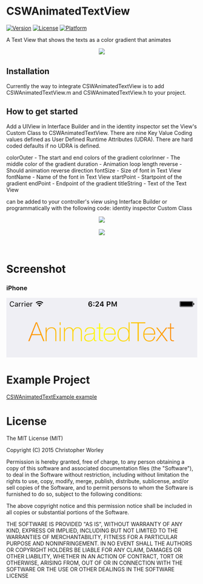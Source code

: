# CSWAnimatedTextView

[![Version](https://img.shields.io/cocoapods/v/CSWAnimagedTextView.svg?style=flat)](http://cocoapods.org/pods/CSWAnimagedTextView)
[![License](https://img.shields.io/cocoapods/l/CSWAnimagedTextView.svg?style=flat)](http://cocoapods.org/pods/CSWAnimagedTextView)
[![Platform](https://img.shields.io/cocoapods/p/CSWAnimagedTextView.svg?style=flat)](http://cocoapods.org/pods/CSWAnimagedTextView)

A Text View that shows the texts as a color gradient that animates

<p align="center"><img src="https://raw.github.com/n6xej/CSWAnimatedTextView/master/ScreenShot/ScreenShot1.png"/></p>

## Installation

Currently the way to integrate CSWAnimatedTextView is to add CSWAnimatedTextView.m and CSWAnimatedTextView.h to your project. 

## How to get started

Add a UIView in Interface Builder and in the identity inspector set the View's Custom Class to CSWAnimatedTextView. There are nine Key Value Coding values defined as User Defined Runtime Attributes (UDRA). There are hard coded defaults if no UDRA is defined.

colorOuter  - The start and end colors of the gradient
colorInner  - The middle color of the gradient
duration    - Animation loop length
reverse     - Should animation reverse direction
fontSize    - Size of font in Text View
fontName    - Name of the font in Text View
startPoint  - Startpoint of the gradient
endPoint    - Endpoint of the gradient
titleString - Text of the Text View

 can be added to your controller's view using Interface Builder or programmatically with the following code:
identity inspector Custom Class

<p align="center"><img src="https://raw.github.com/n6xej/CSWAnimatedTextView/master/ScreenShot/ScreenShot2.png"/></p>
<p align="center"><img src="https://raw.github.com/n6xej/CSWAnimatedTextView/master/ScreenShot/ScreenShot3.png"/></p>

```
    
```

# Screenshot

### iPhone

![](/ScreenShot/ScreenShot1.png) 

# Example Project

[CSWAnimatedTextExample example](https://github.com/n6xej/CSWAnimatedTextExample)

# License

The MIT License (MIT)

Copyright (C) 2015 Christopher Worley
		
Permission is hereby granted, free of charge, to any person obtaining a copy of this software and associated
documentation files (the "Software"), to deal in the Software without restriction, including without
limitation the rights to use, copy, modify, merge, publish, distribute, sublicense, and/or sell copies of
the Software, and to permit persons to whom the Software is furnished to do so, subject to the following
conditions:

The above copyright notice and this permission notice shall be included in all copies or substantial
portions of the Software.

THE SOFTWARE IS PROVIDED "AS IS", WITHOUT WARRANTY OF ANY KIND, EXPRESS OR IMPLIED, INCLUDING BUT NOT
LIMITED TO THE WARRANTIES OF MERCHANTABILITY, FITNESS FOR A PARTICULAR PURPOSE AND NONINFRINGEMENT. IN NO
EVENT SHALL THE AUTHORS OR COPYRIGHT HOLDERS BE LIABLE FOR ANY CLAIM, DAMAGES OR OTHER LIABILITY, WHETHER IN
AN ACTION OF CONTRACT, TORT OR OTHERWISE, ARISING FROM, OUT OF OR IN CONNECTION WITH THE SOFTWARE OR THE USE
OR OTHER DEALINGS IN THE SOFTWARE LICENSE

